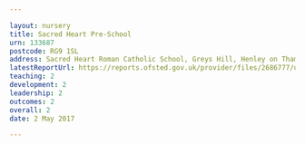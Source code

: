 ```yaml
---

layout: nursery
title: Sacred Heart Pre-School
urn: 133687
postcode: RG9 1SL
address: Sacred Heart Roman Catholic School, Greys Hill, Henley on Thames, Oxfordshire, RG9 1SL
latestReportUrl: https://reports.ofsted.gov.uk/provider/files/2686777/urn/133687.pdf
teaching: 2
development: 2
leadership: 2
outcomes: 2
overall: 2
date: 2 May 2017

---
```

